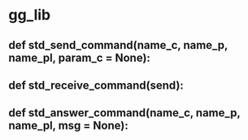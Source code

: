 # gg_lib 
## def std_send_command(name_c, name_p, name_pl, param_c = None):

## def std_receive_command(send):

## def std_answer_command(name_c, name_p, name_pl, msg = None):

